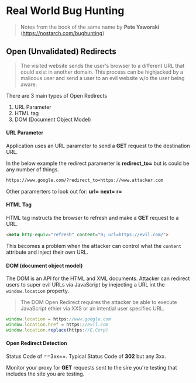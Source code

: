 # Real World Bug Hunting 
> Notes from the book of the same name by **Pete Yaworski** (https://nostarch.com/bughunting)

## Open (Unvalidated) Redirects

> The visited website sends the user's browser to a different URL that could exist in another domain.  This process can be highjacked by a malicous user and send a user to an evil website w/o the user being aware.

There are 3 main types of Open Redirects
1. URL Parameter
2. HTML <meta> tag
3. DOM (Document Object Model)

#### URL Parameter
Application uses an URL parameter to send a **GET** request to the destination URL.

In the below example the redirect paramerter is **redirect_to=** but is could be any number of things.

```html
https://www.google.com/?redirect_to=https://www.attacker.com
```

Other paramerters to look out for:
**url=**
**next=**
**r=**

#### HTML <meta> Tag
HTML <meta> tag instructs the browser to refresh and make a **GET** request to a URL.
```html
<meta http-equiv="refresh" content="0; url=https://evil.com/">
```
This becomes a problem when the attacker can control what the `content` attribute and inject their own URL.

#### DOM (document object model)
The DOM is an API for the HTML and XML documents.  Attacker can redirect users to super evil URLs via JavaScript by inejecting a URL int the `window.location` property.

> The DOM Open Redirect requires the attacker be able to execute JavaScript ethier via XXS or an intential user specifiec URL.

```javascript
window.location = https://www.google.com
window.location.href = https://evil.com
window.location.replace(https://E.Corp)
```

#### Open Redirect Detection
Status Code of ==3xx==.  Typical Status Code of **302** but any 3xx.

Monitor your proxy for **GET** requests sent to the sire you're testing that includes the site you are testing.
